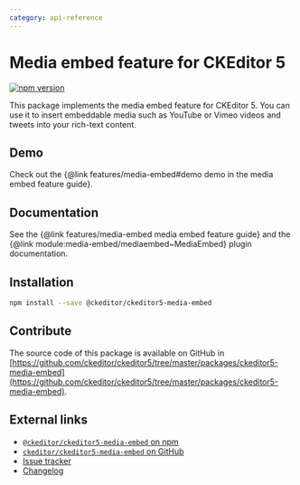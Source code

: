 ```yaml
---
category: api-reference
---
```


# Media embed feature for CKEditor&nbsp;5

[![npm version](https://badge.fury.io/js/%40ckeditor%2Fckeditor5-media-embed.svg)](https://www.npmjs.com/package/@ckeditor/ckeditor5-media-embed)

This package implements the media embed feature for CKEditor&nbsp;5. You can use it to insert embeddable media such as YouTube or Vimeo videos and tweets into your rich-text content.

## Demo

Check out the {@link features/media-embed#demo demo in the media embed feature guide}.

## Documentation

See the {@link features/media-embed media embed feature guide} and the {@link module:media-embed/mediaembed~MediaEmbed} plugin documentation.

## Installation

```bash
npm install --save @ckeditor/ckeditor5-media-embed
```

## Contribute

The source code of this package is available on GitHub in [https://github.com/ckeditor/ckeditor5/tree/master/packages/ckeditor5-media-embed](https://github.com/ckeditor/ckeditor5/tree/master/packages/ckeditor5-media-embed).

## External links

* [`@ckeditor/ckeditor5-media-embed` on npm](https://www.npmjs.com/package/@ckeditor/ckeditor5-media-embed)
* [`ckeditor/ckeditor5-media-embed` on GitHub](https://github.com/ckeditor/ckeditor5/tree/master/packages/ckeditor5-media-embed)
* [Issue tracker](https://github.com/ckeditor/ckeditor5/issues)
* [Changelog](https://github.com/ckeditor/ckeditor5/blob/master/CHANGELOG.md)
